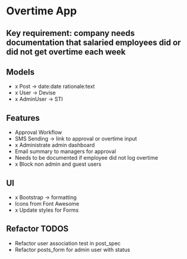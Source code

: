# Overtime App

## Key requirement: company needs documentation that salaried employees did or did not get overtime each week

## Models
- x Post -> date:date rationale:text
- x User -> Devise
- x AdminUser -> STI

## Features
- Approval Workflow
- SMS Sending -> link to approval or overtime input
- x Administrate admin dashboard
- Email summary to managers for approval
- Needs to be documented if employee did not log overtime
- x Block non admin and guest users

## UI
- x Bootstrap -> formatting
- Icons from Font Awesome
- x Update styles for Forms

## Refactor TODOS
- Refactor user association test in post_spec
- Refactor posts_form for admin user with status